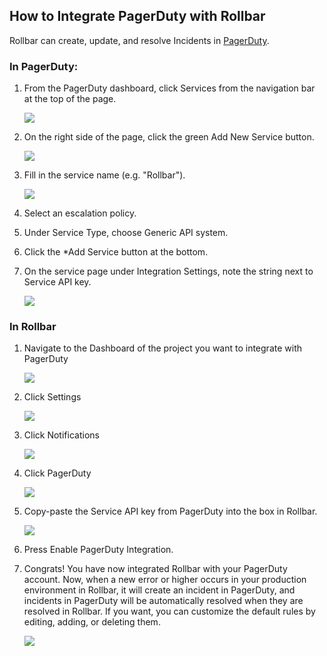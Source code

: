 ## How to Integrate PagerDuty with Rollbar

Rollbar can create, update, and resolve Incidents
in [PagerDuty](http://pagerduty.com/).

### In PagerDuty:

1.  From the PagerDuty dashboard, click Services from the navigation bar
    at the top of the page.

    ![](http://photos.osmek.com/pagerduty_1.133232.o.png)

2.  On the right side of the page, click the green Add New
    Service button.

    ![](http://photos.osmek.com/pagerduty_2.133233.o.png)

3.  Fill in the service name (e.g. "Rollbar").

    ![](http://photos.osmek.com/pagerduty_3.133234.o.png)

4.  Select an escalation policy.

5.  Under Service Type, choose Generic API system.

6.  Click the \*Add Service button at the bottom.

7.  On the service page under Integration Settings, note the string next
    to Service API key.

    ![](http://photos.osmek.com/pagerduty_4.133235.o.png)

### In Rollbar

1.  Navigate to the Dashboard of the project you want to integrate with
    PagerDuty

    ![](http://photos.osmek.com/pagerduty_5.133222.o.png)

2.  Click Settings

    ![](http://photos.osmek.com/pagerduty_6.133223.o.png)

3.  Click Notifications

    ![](http://photos.osmek.com/pagerduty_7.133224.o.png)

4.  Click PagerDuty

    ![](http://photos.osmek.com/pagerduty_8.133236.o.png)

5.  Copy-paste the Service API key from PagerDuty into the box in
    Rollbar.

    ![](http://photos.osmek.com/pagerduty_9.133237.o.png)

6.  Press Enable PagerDuty Integration.

7.  Congrats! You have now integrated Rollbar with your PagerDuty
    account. Now, when a new error or higher occurs in your production
    environment in Rollbar, it will create an incident in PagerDuty, and
    incidents in PagerDuty will be automatically resolved when they are
    resolved in Rollbar. If you want, you can customize the default
    rules by editing, adding, or deleting them.

    ![](http://photos.osmek.com/pagerduty_10.133238.o.png)

